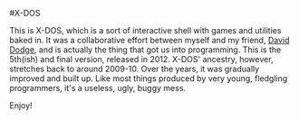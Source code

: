#X-DOS

This is X-DOS, which is a sort of interactive shell with games and utilities baked in. It was a collaborative effort between myself and my friend, [David Dodge](http://www.pottedtoast.com), and is actually the thing
that got us into programming. This is the 5th(ish) and final version, released in 2012. X-DOS' ancestry, however, stretches back to around 2009-10. Over the years, it was gradually improved and built up. 
Like most things produced by very young, fledgling programmers, it's a useless, ugly, buggy mess. 

Enjoy!
